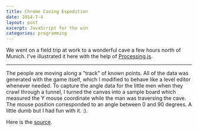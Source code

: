 ```yaml
---
title: Chrome Caving Expedition
date: 2014-7-4
layout: post
excerpt: JavaScript for the win
categories: programming
---
```


We went on a field trip at work to a wonderful cave a few hours north of Munich. I've illustrated it here with
the help of [Processing.js](http://processingjs.org/).

---

<script src="/assets/js/processing.js">
</script>

<canvas data-processing-sources="/assets/js/cave.js"> </canvas>

The people are moving along a "track" of known points. All of the data was
generated with the game itself, which I modified to behave like a level editor
whenever needed. To capture the angle data for the little men when they crawl
through a tunnel, I turned the canvas into a sample board which measured the Y
mouse coordinate while the man was traversing the cave. The mouse position
corresponded to an angle between 0 and 90 degrees. A little dumb but I had fun
with it. :).

Here is the [source](/assets/js/cave.js).

